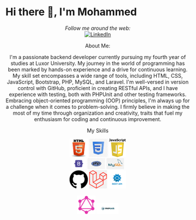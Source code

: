 # Hi there 👋, I'm Mohammed

<div align="center">
  <i>Follow me around the web:</i><br>
<a href="https://www.linkedin.com/in/mohammed-jabrallah-261749250"><img src="https://img.shields.io/badge/LinkedIn-%230077B5.svg?&style=flat-square&logo=linkedin&logoColor=white" alt="LinkedIn"></a>
</div>



<div align="center">
  <p>About Me:</p>
  <p>I'm a passionate backend developer currently pursuing my fourth year of studies at Luxor University. My journey in the world of programming has been marked by hands-on experience and a drive for continuous learning.
My skill set encompasses a wide range of tools, including HTML, CSS, JavaScript, Bootstrap, PHP, MySQL, and Laravel. I'm well-versed in version control with GitHub, proficient in creating RESTful APIs, and I have experience with testing, both with PHPUnit and other testing frameworks. Embracing object-oriented programming (OOP) principles, I'm always up for a challenge when it comes to problem-solving.
I firmly believe in making the most of my time through organization and creativity, traits that fuel my enthusiasm for coding and continuous improvement.</p>
</div>

<div align="center">
 <p>My Skills </p>
   <img src="html.jfif" alt="HTML" height="50">
   <img src="css.jfif" alt="CSS" height="50">
   <img src="js.png" alt="JavaScript" height="50"><br>
   <img src="bootstrap.png" alt="JavaScript" height="30">
   <img src="php.jfif" alt="JavaScript" height="30">
   <img src="mysql.png" alt="JavaScript" height="30"><br>
   <img src="git.png" alt="JavaScript" height="50">
   <img src="laravel.png" alt="JavaScript" height="50">
   <img src="rest.png" alt="JavaScript" height="50"><br><br>
   <img src="graph.png" alt="JavaScript" height="50">
   <img src="unit.png" alt="JavaScript" height="30">
</div>



